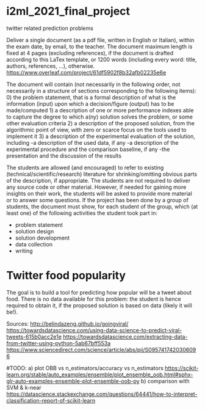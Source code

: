 # i2ml_2021_final_project
twitter related prediction problems

Deliver a single document (as a pdf file, written in English or Italian), within the exam date, by email, to the teacher. The document maximum length is fixed at 4 pages (excluding references), if the document is drafted according to this LaTex template, or 1200 words (including every word: title, authors, references, …), otherwise.
https://www.overleaf.com/project/61df5902f8b32afb02235e6e

The document will contain (not necessarily in the following order, not necessarily in a structure of sections corresponding to the following items):
    0) the problem statement, that is a formal description of what is the information (input) upon which a decision/figure (output) has to be made/computed
    1) a description of one or more performance indexes able to capture the degree to which a(ny) solution solves the problem, or some other evaluation criteria
    2) a description of the proposed solution, from the algorithmic point of view, with zero or scarce focus on the tools used to implement it
    3) a description of the experimental evaluation of the solution, including
        -a description of the used data, if any
        -a description of the experimental procedure and the comparison baseline, if any
        -the presentation and the discussion of the results

The students are allowed (and encouraged) to refer to existing (technical/scientific/research) literature for shrinking/omitting obvious parts of the description, if appropriate. The students are not required to deliver any source code or other material. However, if needed for gaining more insights on their work, the students will be asked to provide more material or to answer some questions. If the project has been done by a group of students, the document must show, for each student of the group, which (at least one) of the following activities the student took part in:
   - problem statement
   - solution design
   - solution development
   - data collection
   - writing

# Twitter food popularity
The goal is to build a tool for predicting how popular will be a tweet about food. 
There is no data available for this problem: the student is hence required to obtain it, if the proposed solution is based on data (likely it will be!).

Sources:
http://belindazeng.github.io/goingviral/
https://towardsdatascience.com/using-data-science-to-predict-viral-tweets-615b0acc2e1e
https://towardsdatascience.com/extracting-data-from-twitter-using-python-5ab67bff553a
https://www.sciencedirect.com/science/article/abs/pii/S0957417420306096

#TODO:
a) plot OBB vs n_estimators/accuracy vs n_estimators  https://scikit-learn.org/stable/auto_examples/ensemble/plot_ensemble_oob.html#sphx-glr-auto-examples-ensemble-plot-ensemble-oob-py
b) comparison with SVM & k-near
https://datascience.stackexchange.com/questions/64441/how-to-interpret-classification-report-of-scikit-learn